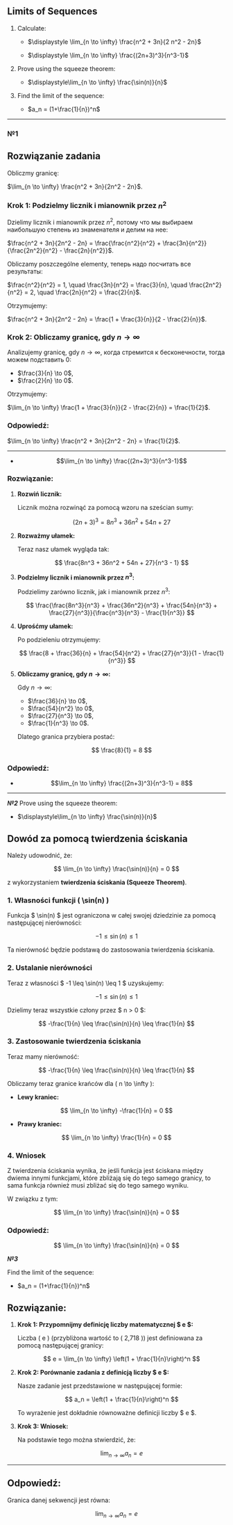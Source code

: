 ## Limits of Sequences

1. Calculate:
   - $\displaystyle \lim_{n \to \infty} \frac{n^2 + 3n}{2 n^2 - 2n}$

   - $\displaystyle \lim_{n \to \infty} \frac{(2n+3)^3}{n^3-1}$

2. Prove using the squeeze theorem:
   - $\displaystyle\lim_{n \to \infty} \frac{\sin(n)}{n}$

4. Find the limit of the sequence:
   - $a_n = (1+\frac{1}{n})^n$

---

### **№1**
## Rozwiązanie zadania

Obliczmy granicę:

$\lim_{n \to \infty} \frac{n^2 + 3n}{2n^2 - 2n}$.



### Krok 1: Podzielmy licznik i mianownik przez $n^2$

Dzielimy licznik i mianownik przez $n^2$, потому что мы выбираем наибольшую степень из знаменателя и делим на нее:

$\frac{n^2 + 3n}{2n^2 - 2n} = \frac{\frac{n^2}{n^2} + \frac{3n}{n^2}}{\frac{2n^2}{n^2} - \frac{2n}{n^2}}$.

Obliczamy poszczególne elementy, теперь надо посчитать все результаты:

$\frac{n^2}{n^2} = 1, \quad \frac{3n}{n^2} = \frac{3}{n}, \quad \frac{2n^2}{n^2} = 2, \quad \frac{2n}{n^2} = \frac{2}{n}$.

Otrzymujemy:

$\frac{n^2 + 3n}{2n^2 - 2n} = \frac{1 + \frac{3}{n}}{2 - \frac{2}{n}}$.



### Krok 2: Obliczamy granicę, gdy $n \to \infty$

Analizujemy granicę, gdy $n \to \infty$, когда стремится к бесконечности, тогда можем подставить 0:

- $\frac{3}{n} \to 0$,
- $\frac{2}{n} \to 0$.

Otrzymujemy:

$\lim_{n \to \infty} \frac{1 + \frac{3}{n}}{2 - \frac{2}{n}} = \frac{1}{2}$.


### Odpowiedź:

$\lim_{n \to \infty} \frac{n^2 + 3n}{2n^2 - 2n} = \frac{1}{2}$.


---


- $$\lim_{n \to \infty} \frac{(2n+3)^3}{n^3-1}$$

### Rozwiązanie:

1. **Rozwiń licznik:**

   Licznik można rozwinąć za pomocą wzoru na sześcian sumy:

   $$ (2n+3)^3 = 8n^3 + 36n^2 + 54n + 27 $$

2. **Rozważmy ułamek:**

   Teraz nasz ułamek wygląda tak:

   $$ \frac{8n^3 + 36n^2 + 54n + 27}{n^3 - 1} $$

3. **Podzielmy licznik i mianownik przez $n^3$:**

   Podzielimy zarówno licznik, jak i mianownik przez $n^3$:

   $$ \frac{\frac{8n^3}{n^3} + \frac{36n^2}{n^3} + \frac{54n}{n^3} + \frac{27}{n^3}}{\frac{n^3}{n^3} - \frac{1}{n^3}} $$

4. **Uprośćmy ułamek:**

   Po podzieleniu otrzymujemy:

   $$ \frac{8 + \frac{36}{n} + \frac{54}{n^2} + \frac{27}{n^3}}{1 - \frac{1}{n^3}} $$

5. **Obliczamy granicę, gdy $n \to \infty$:**

   Gdy $n \to \infty$:

   - $\frac{36}{n} \to 0$,
   - $\frac{54}{n^2} \to 0$,
   - $\frac{27}{n^3} \to 0$,
   - $\frac{1}{n^3} \to 0$.

   Dlatego granica przybiera postać:

   $$ \frac{8}{1} = 8 $$

### Odpowiedź:

- $$\lim_{n \to \infty} \frac{(2n+3)^3}{n^3-1} = 8$$

---
***№2***
Prove using the squeeze theorem:
- $\displaystyle\lim_{n \to \infty} \frac{\sin(n)}{n}$

## Dowód za pomocą twierdzenia ściskania

Należy udowodnić, że:  

$$
\lim_{n \to \infty} \frac{\sin(n)}{n} = 0
$$  

z wykorzystaniem **twierdzenia ściskania (Squeeze Theorem)**.



### 1. Własności funkcji \( \sin(n) \)

Funkcja $ \sin(n) $ jest ograniczona w całej swojej dziedzinie za pomocą następującej nierówności:  

$$
-1 \leq \sin(n) \leq 1
$$

Ta nierówność będzie podstawą do zastosowania twierdzenia ściskania.



### 2. Ustalanie nierówności

Teraz z własności $ -1 \leq \sin(n) \leq 1 $ uzyskujemy:  

$$
-1 \leq \sin(n) \leq 1
$$

Dzielimy teraz wszystkie człony przez $ n > 0 $:

$$
-\frac{1}{n} \leq \frac{\sin(n)}{n} \leq \frac{1}{n}
$$



### 3. Zastosowanie twierdzenia ściskania

Teraz mamy nierówność:

$$
-\frac{1}{n} \leq \frac{\sin(n)}{n} \leq \frac{1}{n}
$$

Obliczamy teraz granice krańców dla \( n \to \infty \):

- **Lewy kraniec:**  

$$
\lim_{n \to \infty} -\frac{1}{n} = 0
$$

- **Prawy kraniec:**  

$$
\lim_{n \to \infty} \frac{1}{n} = 0
$$



### 4. Wniosek

Z twierdzenia ściskania wynika, że jeśli funkcja jest ściskana między dwiema innymi funkcjami, które zbliżają się do tego samego granicy, to sama funkcja również musi zbliżać się do tego samego wyniku.  

W związku z tym:  

$$
\lim_{n \to \infty} \frac{\sin(n)}{n} = 0
$$



### Odpowiedź:

$$
\lim_{n \to \infty} \frac{\sin(n)}{n} = 0
$$



***№3***

Find the limit of the sequence:
   - $a_n = (1+\frac{1}{n})^n$


## Rozwiązanie:

1. **Krok 1: Przypomnijmy definicję liczby matematycznej $ e $:**

   Liczba \( e \) (przybliżona wartość to \( 2,718 \)) jest definiowana za pomocą następującej granicy:

   $$
   e = \lim_{n \to \infty} \left(1 + \frac{1}{n}\right)^n
   $$

2. **Krok 2: Porównanie zadania z definicją liczby $ e $:**

   Nasze zadanie jest przedstawione w następującej formie:

   $$
   a_n = \left(1 + \frac{1}{n}\right)^n
   $$

   To wyrażenie jest dokładnie równoważne definicji liczby $ e $.

3. **Krok 3: Wniosek:**

   Na podstawie tego można stwierdzić, że:

   $$
   \lim_{n \to \infty} a_n = e
   $$

---

## Odpowiedź:

Granica danej sekwencji jest równa:

$$
\lim_{n \to \infty} a_n = e
$$
